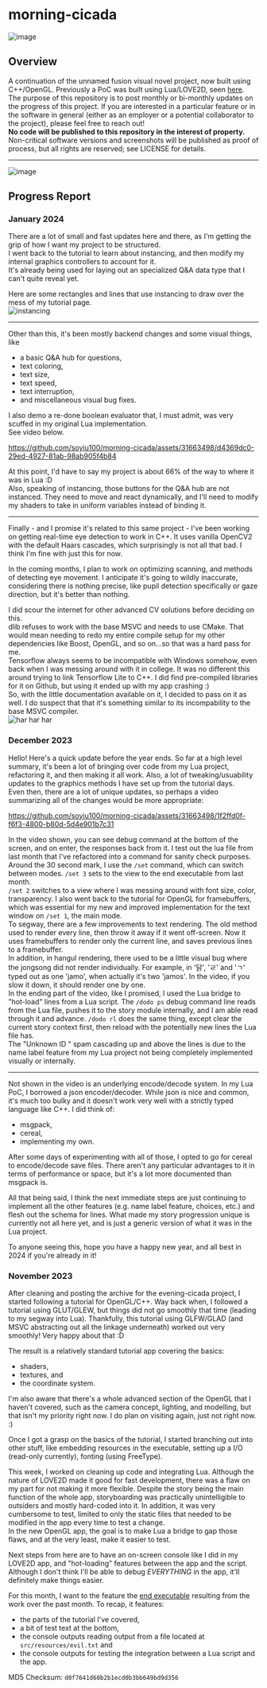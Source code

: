 # morning-cicada
![image](https://drive.google.com/uc?export=view&id=1cdWVLehoUuRAevVMhDhpSUMbow1FdYvJ)
## Overview 
A continuation of the unnamed fusion visual novel project, now built using C++/OpenGL. Previously a PoC was built using Lua/LOVE2D, seen [here](https://github.com/soyiu100/evening-cicada-engine).  
The purpose of this repository is to post monthly or bi-monthly updates on the progress of this project. If you are interested in a particular feature or in the software in general (either as an employer or a potential collaborator to the project), please feel free to reach out!    
**No code will be published to this repository in the interest of property.** Non-critical software versions and screenshots will be published as proof of process, but all rights are reserved; see LICENSE for details.   

---
![image](https://drive.google.com/uc?export=view&id=1cdWVLehoUuRAevVMhDhpSUMbow1FdYvJ)
## Progress Report
### January 2024
There are a lot of small and fast updates here and there, as I'm getting the grip of how I want my project to be structured.  
I went back to the tutorial to learn about instancing, and then modify my internal graphics controllers to account for it.  
It's already being used for laying out an specialized Q&A data type that I can't quite reveal yet.  

Here are some rectangles and lines that use instancing to draw over the mess of my tutorial page.  
![instancing](https://github.com/soyiu100/morning-cicada/assets/31663498/7f7463e9-d10f-47ba-aa28-6551b1b10bd5)

----

Other than this, it's been mostly backend changes and some visual things, like 
- a basic Q&A hub for questions,
- text coloring,
- text size,
- text speed,
- text interruption,
- and miscellaneous visual bug fixes.

I also demo a re-done boolean evaluator that, I must admit, was very scuffed in my original Lua implementation.  
See video below.    

https://github.com/soyiu100/morning-cicada/assets/31663498/d4369dc0-29ed-4927-81ab-98ab905f4b84

At this point, I'd have to say my project is about 66% of the way to where it was in Lua :D  
Also, speaking of instancing, those buttons for the Q&A hub are not instanced. They need to move and react dynamically, and I'll need to modify my shaders to take in uniform variables instead of binding it.  

----

Finally - and I promise it's related to this same project - I've been working on getting real-time eye detection to work in C++. It uses vanilla OpenCV2 with the default Haars cascades, which surprisingly is not all that bad. I think I'm fine with just this for now.   

In the coming months, I plan to work on optimizing scanning, and methods of detecting eye movement. I anticipate it's going to wildly inaccurate, considering there is nothing precise, like pupil detection specifically or gaze direction, but it's better than nothing.    

I did scour the internet for other advanced CV solutions before deciding on this.  
dlib refuses to work with the base MSVC and needs to use CMake. That would mean needing to redo my entire compile setup for my other dependencies like Boost, OpenGL, and so on...so that was a hard pass for me.  
Tensorflow always seems to be incompatible with Windows somehow, even back when I was messing around with it in college. It was no different this around trying to link Tensorflow Lite to C++. I did find pre-compiled libraries for it on Github, but using it ended up with my app crashing :)  
So, with the little documentation available on it, I decided to pass on it as well. I do suspect that that it's something similar to its incompability to the base MSVC compiler.  
![har har har](https://github.com/soyiu100/morning-cicada/assets/31663498/573a3042-093a-4375-8ce5-73d41d21bb47)

### December 2023
Hello! Here's a quick update before the year ends. So far at a high level summary, it's been a lot of bringing over code from my Lua project, refactoring it, and then making it all work. Also, a lot of tweaking/usuability updates to the graphics methods I have set up from the tutorial days.  
Even then, there are a lot of unique updates, so perhaps a video summarizing all of the changes would be more appropriate:

https://github.com/soyiu100/morning-cicada/assets/31663498/1f2ffd0f-f6f3-4800-b80d-5d4e901b7c31

In the video shown, you can see debug command at the bottom of the screen, and on enter, the responses back from it. I test out the lua file from last month that I've refactored into a command for sanity check purposes.  
Around the 30 second mark, I use the `/set` command, which can switch between modes. `/set 3` sets to the view to the end executable from last month.  
`/set 2` switches to a view where I was messing around with font size, color, transparency. I also went back to the tutorial for OpenGL for framebuffers, which was essential for my new and improved implementation for the text window on `/set 1`, the main mode.  
To segway, there are a few improvements to text rendering. The old method used to render every line, then throw it away if it went off-screen. Now it uses framebuffers to render only the current line, and saves previous lines to a framebuffer.  
In addition, in hangul rendering, there used to be a little visual bug where the jongsong did not render individually. For example, in '닭', 'ㄹ' and 'ㄱ' typed out as one 'jamo',  when actually it's two 'jamos'. In the video, if you slow it down, it should render one by one.  
In the ending part of the video, like I promised, I used the Lua bridge to "hot-load" lines from a Lua script. The `/dodo ps` debug command line reads from the Lua file, pushes it to the story module internally, and I am able read through it and advance. `/dodo rl` does the same thing, except clear the current story context first, then reload with the potentially new lines the Lua file has.  
The "Unknown ID " spam cascading up and above the lines is due to the name label feature from my Lua project not being completely implemented visually or internally.  

----

Not shown in the video is an underlying encode/decode system. In my Lua PoC, I borrowed a json encoder/decoder. While json is nice and common, it's much too bulky and it doesn't work very well with a strictly typed language like C++. I did think of: 
- msgpack,
- cereal,
- implementing my own.

After some days of experimenting with all of those, I opted to go for cereal to encode/decode save files. There aren't any particular advantages to it in terms of performance or space, but it's a lot more documented than msgpack is.  

All that being said, I think the next immediate steps are just continuing to implement all the other features (e.g. name label feature, choices, etc.) and flesh out the schema for lines. What made my story progression unique is currently not all here yet, and is just a generic version of what it was in the Lua project.  

To anyone seeing this, hope you have a happy new year, and all best in 2024 if you're already in it!

### November 2023
After cleaning and posting the archive for the evening-cicada project, I started following a tutorial for OpenGL/C++. Way back when, I followed a tutorial using GLUT/GLEW, but things did not go smoothly that time (leading to my segway into Lua). Thankfully, this tutorial using GLFW/GLAD (and MSVC abstracting out all the linkage underneath) worked out very smoothly! Very happy about that :D     

The result is a relatively standard tutorial app covering the basics: 
- shaders,
- textures, and
- the coordinate system.

I'm also aware that there's a whole advanced section of the OpenGL that I haven't covered, such as the camera concept, lighting, and modelling, but that isn't my priority right now. I do plan on visiting again, just not right now. :)  

Once I got a grasp on the basics of the tutorial, I started branching out into other stuff, like embedding resources in the executable, setting up a I/O (read-only currently), fonting (using FreeType).  

This week, I worked on cleaning up code and integrating Lua. Although the nature of LOVE2D made it good for fast development, there was a flaw on my part for not making it more flexible. Despite the story being the main function of the whole app, storyboarding was practically unintelligible to outsiders and mostly hard-coded into it. In addition, it was very cumbersome to test, limited to only the static files that needed to be modified in the app every time to test a change.  
In the new OpenGL app, the goal is to make Lua a bridge to gap those flaws, and at the very least, make it easier to test.  

Next steps from here are to have an on-screen console like I did in my LOVE2D app, and "hot-loading" features between the app and the script. Although I don't think I'll be able to debug *EVERYTHING* in the app, it'll definitely make things easier.  

For this month, I want to the feature the [end executable](https://drive.google.com/uc?export=view&id=1sAW-dk4grgnsJaoJC3mDmAiY5IiCYkh5) resulting from the work over the past month. To recap, it features:
- the parts of the tutorial I've covered,
- a bit of test text at the bottom, 
- the console outputs reading output from a file located at `src/resources/evil.txt` and
- the console outputs for testing the integration between a Lua script and the app.

MD5 Checksum: `d0f7641d60b2b1ecd0b3bb649bd9d356`  
